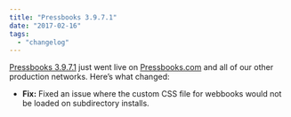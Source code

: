 ```yaml
---
title: "Pressbooks 3.9.7.1"
date: "2017-02-16"
tags: 
  - "changelog"
---
```


[Pressbooks 3.9.7.1](https://github.com/pressbooks/pressbooks/releases/tag/3.9.7.1) just went live on [Pressbooks.com](https://pressbooks.com) and all of our other production networks. Here’s what changed:

- **Fix:** Fixed an issue where the custom CSS file for webbooks would not be loaded on subdirectory installs.
